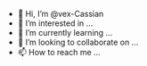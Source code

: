 - 👋 Hi, I’m @vex-Cassian
- 👀 I’m interested in ...
- 🌱 I’m currently learning ...
- 💞️ I’m looking to collaborate on ...
- 📫 How to reach me ...

<!---
vex-Cassian/vex-Cassian is a ✨ special ✨ repository because its `README.md` (this file) appears on your GitHub profile.
You can click the Preview link to take a look at your changes.
--->

